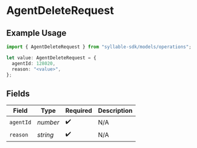 # AgentDeleteRequest

## Example Usage

```typescript
import { AgentDeleteRequest } from "syllable-sdk/models/operations";

let value: AgentDeleteRequest = {
  agentId: 128020,
  reason: "<value>",
};
```

## Fields

| Field              | Type               | Required           | Description        |
| ------------------ | ------------------ | ------------------ | ------------------ |
| `agentId`          | *number*           | :heavy_check_mark: | N/A                |
| `reason`           | *string*           | :heavy_check_mark: | N/A                |